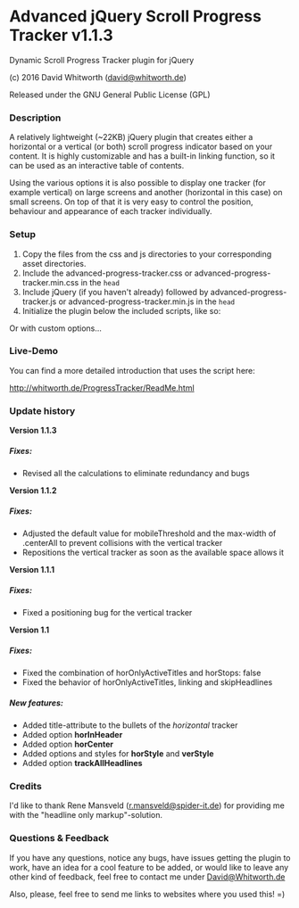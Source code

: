 # Advanced jQuery Scroll Progress Tracker v1.1.3

Dynamic Scroll Progress Tracker plugin for jQuery

(c) 2016 David Whitworth (david@whitworth.de)

Released under the GNU General Public License (GPL)

### Description

A relatively lightweight (~22KB) jQuery plugin that creates either a horizontal or a vertical (or both) scroll progress indicator based on your content. It is highly customizable and has a built-in linking function, so it can be used as an interactive table of contents.

Using the various options it is also possible to display one tracker (for example vertical) on large screens and another (horizontal in this case) on small screens. On top of that it is very easy to control the position, behaviour and appearance of each tracker individually.

### Setup

1. Copy the files from the css and js directories to your corresponding asset directories.
2. Include the advanced-progress-tracker.css or advanced-progress-tracker.min.css in the `head`
3. Include jQuery (if you haven't already) followed by advanced-progress-tracker.js or advanced-progress-tracker.min.js in the `head`
4. Initialize the plugin below the included scripts, like so:


<script type='text/javascript'>
    $('body').progressTracker();
</script>

Or with custom options...

<script type='text/javascript'>
    $('body').progressTracker({
        horNumbering: false,
        horTitles: true,
        horMobileOnly: true,
        verTracker: true,
    });
</script>

### Live-Demo

You can find a more detailed introduction that uses the script here:

http://whitworth.de/ProgressTracker/ReadMe.html

### Update history

**Version 1.1.3**
##### Fixes:

- Revised all the calculations to eliminate redundancy and bugs

**Version 1.1.2**
##### Fixes:

- Adjusted the default value for mobileThreshold and the max-width of .centerAll to prevent collisions with the vertical tracker
- Repositions the vertical tracker as soon as the available space allows it

**Version 1.1.1**
##### Fixes:

- Fixed a positioning bug for the vertical tracker

**Version 1.1**
##### Fixes:

- Fixed the combination of horOnlyActiveTitles and horStops: false
- Fixed the behavior of horOnlyActiveTitles, linking and skipHeadlines

##### New features:

- Added title-attribute to the bullets of the *horizontal* tracker
- Added option **horInHeader**
- Added option **horCenter**
- Added options and styles for **horStyle** and **verStyle**
- Added option **trackAllHeadlines**

### Credits

I'd like to thank Rene Mansveld (r.mansveld@spider-it.de) for providing me with the "headline only markup"-solution.

### Questions & Feedback

If you have any questions, notice any bugs, have issues getting the plugin to work, have an idea for a cool feature to be added, or would like to leave any other kind of feedback, feel free to contact me under David@Whitworth.de

Also, please, feel free to send me links to websites where you used this! =)